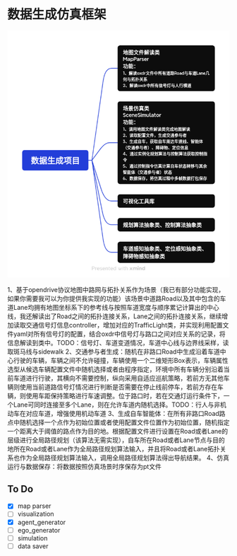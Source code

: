# 数据生成仿真框架
![总体设计](doc/structural_design.png)

1、基于opendrive协议地图中路网与拓扑关系作为场景（我已有部分功能实现，如果你需要我可以为你提供我实现的功能）该场景中道路Road以及其中包含的车道Lane均拥有地图坐标系下的参考线与按照车道宽度与顺序累记计算出的中心线，我还解读出了Road之间的拓扑连接关系，Lane之间的拓扑连接关系，继续增加读取交通信号灯信息controller，增加对应的TrafficLight类，并实现利用配置文件yaml对所有信号灯的配置，结合oxdr中信号灯与路口之间对应关系的记录，将信息解读到类中。TODO：信号灯、车道变道情况，车道中心线与边界线采样，读取斑马线与sidewalk
2、交通参与者生成：随机在非路口Road中生成沿着车道中心行驶的车辆，车辆之间不允许碰撞，车辆使用一个二维矩形Box表示，车辆属性选型从候选车辆配置文件中随机选择或者由程序指定，环境中所有车辆分别沿着当前车道进行行驶，其横向不需要控制，纵向采用自适应巡航策略，若前方无其他车辆则使用当前道路信号灯情况进行判断是否需要在停止线前停车，若前方存在车辆，则使用车距保持策略进行车速调整。位于路口时，若在交通灯运行条件下，一个Lane可同时连接至多个Lane，则在允许车道内随机选择。TODO：行人与非机动车在对应车道，增强使用机动车道
3、生成自车智能体：在所有非路口Road路点中随机选择一个点作为初始位置或者使用配置文件位置作为初始位置，随机指定一个距离大于阈值的路点作为目的地。根据配置文件进行设置在Road或者Lane的层级进行全局路径规划（该算法无需实现），自车所在Road或者Lane节点与目的地所在Road或者Lane作为全局路径规划算法输入，并且将Road或者Lane拓扑关系也作为全局路径规划算法输入，调用全局路径规划算法得出导航结果。
4、仿真运行与数据保存：将数据按照仿真场景时序保存为pt文件

## To Do


- [x] map parser
- [ ] visualization
- [x] agent_generator
- [ ] ego_generator
- [ ] simulation
- [ ] data saver
